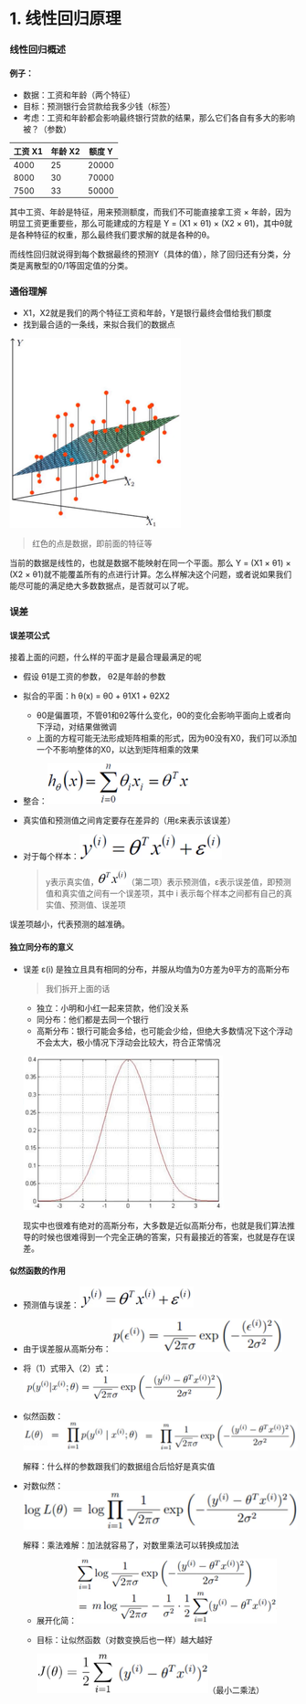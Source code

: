 # 1. 线性回归原理

### 线性回归概述

#### 例子：

- 数据：工资和年龄（两个特征）
- 目标：预测银行会贷款给我多少钱（标签）
- 考虑：工资和年龄都会影响最终银行贷款的结果，那么它们各自有多大的影响被？（参数）

| 工资 X1 | 年龄 X2 | 额度 Y |
| ------- | ------- | ------ |
| 4000    | 25      | 20000  |
| 8000    | 30      | 70000  |
| 7500    | 33      | 50000  |

其中工资、年龄是特征，用来预测额度，而我们不可能直接拿工资 × 年龄，因为明显工资更重要些，那么可能建成的方程是 Y = (X1 × θ1) × (X2 × θ1)，其中θ就是各种特征的权重，那么最终我们要求解的就是各种的θ。

而线性回归就说得到每个数据最终的预测Y（具体的值），除了回归还有分类，分类是离散型的0/1等固定值的分类。

### 通俗理解

- X1，X2就是我们的两个特征工资和年龄，Y是银行最终会借给我们额度
- 找到最合适的一条线，来拟合我们的数据点

![1613962795506](assets/1613962795506.png)

> 红色的点是数据，即前面的特征等

当前的数据是线性的，也就是数据不能映射在同一个平面。那么 Y = (X1 × θ1) × (X2 × θ1)就不能覆盖所有的点进行计算。怎么样解决这个问题，或者说如果我们能尽可能的满足绝大多数数据点，是否就可以了呢。



### 误差

#### 误差项公式

接着上面的问题，什么样的平面才是最合理最满足的呢

- 假设 θ1是工资的参数， θ2是年龄的参数
- 拟合的平面：h θ(x) =  θ0 +  θ1X1 +  θ2X2
  - θ0是偏置项，不管θ1和θ2等什么变化，θ0的变化会影响平面向上或者向下浮动，对结果做微调
  - 上面的方程可能无法形成矩阵相乘的形式，因为θ0没有X0，我们可以添加一个不影响整体的X0，以达到矩阵相乘的效果
- 整合：![1613963456265](assets/1613963456265.png)

- 真实值和预测值之间肯定要存在差异的（用ε来表示该误差）

- 对于每个样本：![1613965126989](assets/1613965126989.png)

  > y表示真实值，![1613965189106](assets/1613965189106.png)（第二项）表示预测值，ε表示误差值，即预测值和真实值之间有一个误差项，其中 i 表示每个样本之间都有自己的真实值、预测值、误差项

误差项越小，代表预测的越准确。

#### 独立同分布的意义

- 误差 ε(i) 是独立且具有相同的分布，并服从均值为0方差为θ平方的高斯分布

  > 我们拆开上面的话

  - 独立：小明和小红一起来贷款，他们没关系
  - 同分布：他们都是去同一个银行
  - 高斯分布：银行可能会多给，也可能会少给，但绝大多数情况下这个浮动不会太大，极小情况下浮动会比较大，符合正常情况

  ![1613977618784](assets/1613977618784.png)

  现实中也很难有绝对的高斯分布，大多数是近似高斯分布，也就是我们算法推导的时候也很难得到一个完全正确的答案，只有最接近的答案，也就是存在误差。

#### 似然函数的作用

- 预测值与误差：![1613978116054](assets/1613978116054.png)
- 由于误差服从高斯分布：![1613978136136](assets/1613978136136.png)
- 将（1）式带入（2）式：![1613978160407](assets/1613978160407.png)

- 似然函数：![1613978566334](assets/1613978566334.png)

  解释：什么样的参数跟我们的数据组合后恰好是真实值

- 对数似然：![1613978607945](assets/1613978607945.png)

  解释：乘法难解：加法就容易了，对数里乘法可以转换成加法

  - 展开化简：![1613980700874](assets/1613980700874.png)

  - 目标：让似然函数（对数变换后也一样）越大越好

    ![1613980821171](assets/1613980821171.png)（最小二乘法）

